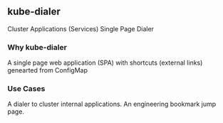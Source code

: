 ## kube-dialer

Cluster Applications (Services) Single Page Dialer

### Why kube-dialer
A single page web application (SPA) with shortcuts (external links) genearted from ConfigMap

### Use Cases
A dialer to cluster internal applications.
An engineering bookmark jump page.
